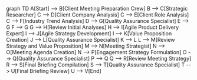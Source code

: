 graph TD
    A[Start] --> B[Client Meeting Preparation Crew]
    B --> C[Strategic Researcher]
    C --> D[Client Company Analysis]
    C --> E[Client Role Analysis]
    C --> F[Industry Trend Analysis]
    D --> G[Quality Assurance Specialist]
    E --> G
    F --> G
    G --> H[Review Initial Analyses]
    H --> I[Agile Product Delivery Expert]
    I --> J[Agile Strategy Development]
    I --> K[Value Proposition Creation]
    J --> L[Quality Assurance Specialist]
    K --> L
    L --> M[Review Strategy and Value Proposition]
    M --> N[Meeting Strategist]
    N --> O[Meeting Agenda Creation]
    N --> P[Engagement Strategy Formulation]
    O --> Q[Quality Assurance Specialist]
    P --> Q
    Q --> R[Review Meeting Strategy]
    R --> S[Final Briefing Compilation]
    S --> T[Quality Assurance Specialist]
    T --> U[Final Briefing Review]
    U --> V[End]